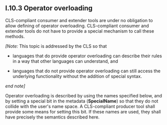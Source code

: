 ## I.10.3 Operator overloading

CLS-compliant consumer and extender tools are under no obligation to allow defining of operator overloading. CLS-compliant consumer and extender tools do not have to provide a special mechanism to call these methods.

_[Note:_ This topic is addressed by the CLS so that

 * languages that do provide operator overloading can describe their rules in a way that other languages can understand, and
 
 * languages that do not provide operator overloading can still access the underlying functionality without the addition of special syntax.

_end note]_

Operator overloading is described by using the names specified below, and by setting a special bit in the metadata (**SpecialName**) so that they do not collide with the user's name space. A CLS-compliant producer tool shall provide some means for setting this bit. If these names are used, they shall have precisely the semantics described here.
